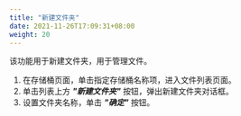 ```yaml
---
title: "新建文件夹"
date: 2021-11-26T17:09:31+08:00
weight: 20
---
```


该功能用于新建文件夹，用于管理文件。

1. 在存储桶页面，单击指定存储桶名称项，进入文件列表页面。 
2. 单击列表上方 **_"新建文件夹"_** 按钮，弹出新建文件夹对话框。
3. 设置文件夹名称，单击 **_"确定"_** 按钮。